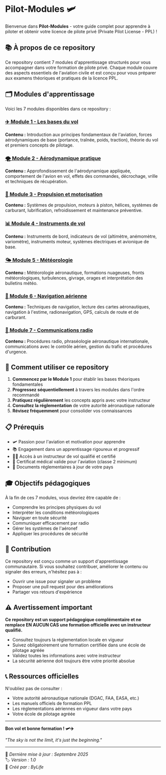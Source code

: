 # Pilot-Modules 🛩️

Bienvenue dans **Pilot-Modules** - votre guide complet pour apprendre à piloter et obtenir votre licence de pilote privé (Private Pilot License - PPL) !

## 📚 À propos de ce repository

Ce repository contient 7 modules d'apprentissage structurés pour vous accompagner dans votre formation de pilote privé. Chaque module couvre des aspects essentiels de l'aviation civile et est conçu pour vous préparer aux examens théoriques et pratiques de la licence PPL.

## 🗂️ Modules d'apprentissage

Voici les 7 modules disponibles dans ce repository :

### [✈️ Module 1 - Les bases du vol](./MODULE%201%20-%20LES%20BASES%20DU%20VOL.md)
**Contenu :** Introduction aux principes fondamentaux de l'aviation, forces aérodynamiques de base (portance, traînée, poids, traction), théorie du vol et premiers concepts de pilotage.

### [🌪️ Module 2 - Aérodynamique pratique](./MODULE%202%20-%20AÉRODYNAMIQUE%20PRATIQUE.md)
**Contenu :** Approfondissement de l'aérodynamique appliquée, comportement de l'avion en vol, effets des commandes, décrochage, vrille et techniques de récupération.

### [🔧 Module 3 - Propulsion et motorisation](./MODULE%203%20-%20PROPULSION%20ET%20MOTORISATION.md)
**Contenu :** Systèmes de propulsion, moteurs à piston, hélices, systèmes de carburant, lubrification, refroidissement et maintenance préventive.

### [📊 Module 4 - Instruments de vol](./MODULE%204%20-%20INSTRUMENTS%20DE%20VOL.md)
**Contenu :** Instruments de bord, indicateurs de vol (altimètre, anémomètre, variomètre), instruments moteur, systèmes électriques et avionique de base.

### [🌤️ Module 5 - Météorologie](./MODULE%205%20-%20MÉTÉOROLOGIE.md)
**Contenu :** Météorologie aéronautique, formations nuageuses, fronts météorologiques, turbulences, givrage, orages et interprétation des bulletins météo.

### [🧭 Module 6 - Navigation aérienne](./MODULE%206%20-%20NAVIGATION%20AÉRIENNE.md)
**Contenu :** Techniques de navigation, lecture des cartes aéronautiques, navigation à l'estime, radionavigation, GPS, calculs de route et de carburant.

### [📡 Module 7 - Communications radio](./MODULE%207%20-%20COMMUNICATIONS%20RADIO.md)
**Contenu :** Procédures radio, phraséologie aéronautique internationale, communications avec le contrôle aérien, gestion du trafic et procédures d'urgence.

## 🎯 Comment utiliser ce repository

1. **Commencez par le Module 1** pour établir les bases théoriques fondamentales
2. **Progressez séquentiellement** à travers les modules dans l'ordre recommandé
3. **Pratiquez régulièrement** les concepts appris avec votre instructeur
4. **Consultez la réglementation** de votre autorité aéronautique nationale
5. **Révisez fréquemment** pour consolider vos connaissances

## 📋 Prérequis

- 🛩️ Passion pour l'aviation et motivation pour apprendre
- 📚 Engagement dans un apprentissage rigoureux et progressif
- 👨‍✈️ Accès à un instructeur de vol qualifié et certifié
- 🏥 Certificat médical valide pour l'aviation (classe 2 minimum)
- 📖 Documents réglementaires à jour de votre pays

## 🎓 Objectifs pédagogiques

À la fin de ces 7 modules, vous devriez être capable de :
- Comprendre les principes physiques du vol
- Interpréter les conditions météorologiques
- Naviguer en toute sécurité
- Communiquer efficacement par radio
- Gérer les systèmes de l'aéronef
- Appliquer les procédures de sécurité

## 🤝 Contribution

Ce repository est conçu comme un support d'apprentissage communautaire. Si vous souhaitez contribuer, améliorer le contenu ou signaler des erreurs, n'hésitez pas à :
- Ouvrir une issue pour signaler un problème
- Proposer une pull request pour des améliorations
- Partager vos retours d'expérience

## ⚠️ Avertissement important

**Ce repository est un support pédagogique complémentaire et ne remplace EN AUCUN CAS une formation officielle avec un instructeur qualifié.** 

- Consultez toujours la réglementation locale en vigueur
- Suivez obligatoirement une formation certifiée dans une école de pilotage agréée
- Validez toutes les informations avec votre instructeur
- La sécurité aérienne doit toujours être votre priorité absolue

## 📞 Ressources officielles

N'oubliez pas de consulter :
- Votre autorité aéronautique nationale (DGAC, FAA, EASA, etc.)
- Les manuels officiels de formation PPL
- Les réglementations aériennes en vigueur dans votre pays
- Votre école de pilotage agréée

---

**Bon vol et bonne formation ! 🛩️✈️**

*"The sky is not the limit, it's just the beginning."*

---

📅 *Dernière mise à jour : Septembre 2025*  
🏷️ *Version : 1.0*  
👤 *Créé par : ByLife*